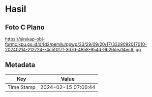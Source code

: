 # Hasil

## Foto C Plano

https://sirekap-obj-formc.kpu.go.id/d4d2/pemilu/ppwp/33/29/09/20/17/3329092017010-20240214-212724--4c5f0f7f-3d7d-4858-954d-9b26dea14ec9.jpg


## Metadata

| Key        | Value               |
| ---------- | ------------------- |
| Time Stamp | 2024-02-15 07:00:44 |



